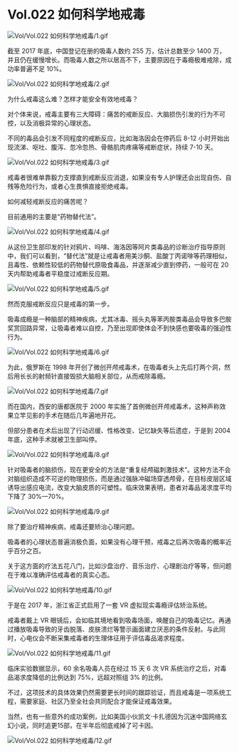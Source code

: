 # Vol.022 如何科学地戒毒

![Vol/Vol.022 如何科学地戒毒/1.gif](https://file.hsyhx.top/iPaperClipICU/web/assets/image/文字稿/Vol/Vol.022%20如何科学地戒毒/1.gif?imageMogr2/format/avif)

截至 2017 年底，中国登记在册的吸毒人数约 255 万，估计总数至少 1400 万，并且仍在缓慢增长。而吸毒人数之所以居高不下，主要原因在于毒瘾极难戒除，成功率普遍不足 10%。

![Vol/Vol.022 如何科学地戒毒/2.gif](https://file.hsyhx.top/iPaperClipICU/web/assets/image/文字稿/Vol/Vol.022%20如何科学地戒毒/2.gif?imageMogr2/format/avif)

为什么戒毒这么难？怎样才能安全有效地戒毒？

对个体来说，戒毒主要有三大障碍：痛苦的戒断反应、大脑损伤引发的行为不可控，以及消极异常的心理状态。

不同的毒品会引发不同程度的戒断反应，比如海洛因会在停药后 8-12 小时开始出现流涕、呕吐、腹泻、忽冷忽热、骨骼肌肉疼痛等戒断症状，持续 7-10 天。

![Vol/Vol.022 如何科学地戒毒/3.gif](https://file.hsyhx.top/iPaperClipICU/web/assets/image/文字稿/Vol/Vol.022%20如何科学地戒毒/3.gif?imageMogr2/format/avif)

戒毒者很难单靠毅力支撑直到戒断反应消退，如果没有专人护理还会出现自伤、自残等危险行为，或者心生畏惧直接拒绝戒毒。

如何减轻戒断反应的痛苦呢？

目前通用的主要是“药物替代法”。

![Vol/Vol.022 如何科学地戒毒/4.gif](https://file.hsyhx.top/iPaperClipICU/web/assets/image/文字稿/Vol/Vol.022%20如何科学地戒毒/4.gif?imageMogr2/format/avif)

从这份卫生部印发的针对鸦片、吗啡、海洛因等阿片类毒品的诊断治疗指导原则中，我们可以看到，“替代法”就是让戒毒者用美沙酮、盐酸丁丙诺啡等药理相似，且毒性、依赖性较低的药物替代原吸食毒品，并逐渐减少直到停药，一般可在 20 天内帮助戒毒者平稳度过戒断反应期。

![Vol/Vol.022 如何科学地戒毒/5.gif](https://file.hsyhx.top/iPaperClipICU/web/assets/image/文字稿/Vol/Vol.022%20如何科学地戒毒/5.gif?imageMogr2/format/avif)

然而克服戒断反应只是戒毒的第一步。

吸毒成瘾是一种脑部的精神疾病，尤其冰毒、摇头丸等苯丙胺类毒品会导致多巴胺奖赏回路异常，让吸毒者难以自控，乃至出现即使体会不到快感也要吸毒的强迫性行为。

![Vol/Vol.022 如何科学地戒毒/6.gif](https://file.hsyhx.top/iPaperClipICU/web/assets/image/文字稿/Vol/Vol.022%20如何科学地戒毒/6.gif?imageMogr2/format/avif)

为此，俄罗斯在 1998 年开创了微创开颅戒毒术，在吸毒者头上先后打两个洞，然后用长长的射频针直接毁损大脑相关部位，从而戒除毒瘾。

![Vol/Vol.022 如何科学地戒毒/7.gif](https://file.hsyhx.top/iPaperClipICU/web/assets/image/文字稿/Vol/Vol.022%20如何科学地戒毒/7.gif?imageMogr2/format/avif)

而在国内，西安的唐都医院于 2000 年实施了首例微创开颅戒毒术，这种声称效果立竿见影的手术在随后几年遍地开花。

但部分患者在术后出现了行动迟缓、性格改变、记忆缺失等后遗症，于是到 2004 年底，这种手术就被卫生部叫停。

![Vol/Vol.022 如何科学地戒毒/8.gif](https://file.hsyhx.top/iPaperClipICU/web/assets/image/文字稿/Vol/Vol.022%20如何科学地戒毒/8.gif?imageMogr2/format/avif)

针对吸毒者的脑损伤，现在更安全的方法是“重复经颅磁刺激技术”。这种方法不会对脑组织造成不可逆的物理损伤，而是通过强脉冲磁场穿透颅骨，在目标皮层区域诱导出感应电流，改变大脑皮质的可塑性。临床效果表明，患者对毒品渴求度平均下降了 30%—70%。

![Vol/Vol.022 如何科学地戒毒/9.gif](https://file.hsyhx.top/iPaperClipICU/web/assets/image/文字稿/Vol/Vol.022%20如何科学地戒毒/9.gif?imageMogr2/format/avif)

除了要治疗精神疾病，戒毒还要矫治心理问题。

吸毒者的心理状态普遍消极负面，如果没有心理干预，戒毒之后再次吸毒的概率近乎百分之百。

关于这方面的疗法五花八门，比如沙盘治疗、音乐治疗、心理剧治疗等等，但问题在于难以准确评估戒毒者的真实心态。

![Vol/Vol.022 如何科学地戒毒/10.gif](https://file.hsyhx.top/iPaperClipICU/web/assets/image/文字稿/Vol/Vol.022%20如何科学地戒毒/10.gif?imageMogr2/format/avif)

于是在 2017 年，浙江省正式启用了一套 VR 虚拟现实毒瘾评估矫治系统。

戒毒者戴上 VR 眼镜后，会如临其境地看到吸毒场面，唤醒自己的吸毒记忆。再通过播放吸毒导致的牙齿脱落、皮肤溃烂等警示画面建立厌恶的条件反射。与此同时，心电仪会不断采集戒毒者的生理体征用于评估毒品渴求程度。

![Vol/Vol.022 如何科学地戒毒/11.gif](https://file.hsyhx.top/iPaperClipICU/web/assets/image/文字稿/Vol/Vol.022%20如何科学地戒毒/11.gif?imageMogr2/format/avif)

临床实验数据显示，60 余名吸毒人员在经过 15 天 6 次 VR 系统治疗之后，对毒品渴求度降低的比例达到 75%，远超对照组 3% 的比例。

不过，这项技术的具体效果仍然需要更长时间的跟踪验证，而且戒毒是一项系统工程，需要家庭、社区乃至全社会共同配合才能保证戒毒效果。

当然，也有一些意外的成功案例，比如美国小伙凯文·卡扎德因为沉迷中国网络玄幻小说，同时追更15部，在半年后彻底戒掉了可卡因。

![Vol/Vol.022 如何科学地戒毒/12.gif](https://file.hsyhx.top/iPaperClipICU/web/assets/image/文字稿/Vol/Vol.022%20如何科学地戒毒/12.gif?imageMogr2/format/avif)
